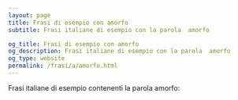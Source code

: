 ```yaml
---
layout: page
title: Frasi di esempio con amorfo 
subtitle: Frasi italiane di esempio con la parola  amorfo

og_title: Frasi di esempio con amorfo 
og_description: Frasi italiane di esempio con la parola  amorfo
og_type: website
permalink: /frasi/a/amorfo.html
---
```


Frasi italiane di esempio contenenti la parola amorfo:



